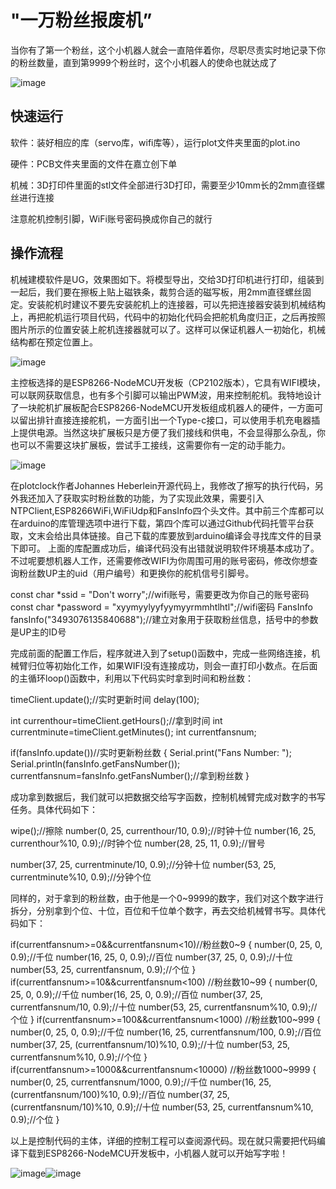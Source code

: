 # "一万粉丝报废机”

当你有了第一个粉丝，这个小机器人就会一直陪伴着你，尽职尽责实时地记录下你的粉丝数量，直到第9999个粉丝时，这个小机器人的使命也就达成了

![image](https://user-images.githubusercontent.com/117577770/205493746-b3a793ef-a377-4f4f-bf1c-33f298c926f3.png)


## 快速运行

软件：装好相应的库（servo库，wifi库等），运行plot文件夹里面的plot.ino

硬件：PCB文件夹里面的文件在嘉立创下单

机械：3D打印件里面的stl文件全部进行3D打印，需要至少10mm长的2mm直径螺丝进行连接

注意舵机控制引脚，WiFi账号密码换成你自己的就行

## 操作流程
  机械建模软件是UG，效果图如下。将模型导出，交给3D打印机进行打印，组装到一起后，我们要在擦板上贴上磁铁条，裁剪合适的磁写板，用2mm直径螺丝固定。安装舵机时建议不要先安装舵机上的连接器，可以先把连接器安装到机械结构上，再把舵机运行项目代码，代码中的初始化代码会把舵机角度归正，之后再按照图片所示的位置安装上舵机连接器就可以了。这样可以保证机器人一初始化，机械结构都在预定位置上。

![image](https://user-images.githubusercontent.com/117577770/205493961-42d7d43e-5513-4437-baaa-a94a9a9684e0.png)

  主控板选择的是ESP8266-NodeMCU开发板（CP2102版本），它具有WIFI模块，可以联网获取信息，也有多个引脚可以输出PWM波，用来控制舵机。我特地设计了一块舵机扩展板配合ESP8266-NodeMCU开发板组成机器人的硬件，一方面可以留出排针直接连接舵机，一方面引出一个Type-c接口，可以使用手机充电器插上提供电源。当然这块扩展板只是方便了我们接线和供电，不会显得那么杂乱，你也可以不需要这块扩展板，尝试手工接线，这需要你有一定的动手能力。

![image](https://user-images.githubusercontent.com/117577770/205493988-78c11fc3-1810-4de9-8178-357ef7404348.png)

  在plotclock作者Johannes Heberlein开源代码上，我修改了擦写的执行代码，另外我还加入了获取实时粉丝数的功能，为了实现此效果，需要引入NTPClient,ESP8266WiFi,WiFiUdp和FansInfo四个头文件。其中前三个库都可以在arduino的库管理选项中进行下载，第四个库可以通过Github代码托管平台获取，文末会给出具体链接。自己下载的库要放到arduino编译会寻找库文件的目录下即可。
   上面的库配置成功后，编译代码没有出错就说明软件环境基本成功了。不过呢要想机器人工作，还需要修改WIFI为你周围可用的账号密码，修改你想查询粉丝数UP主的uid（用户编号）和更换你的舵机信号引脚号。
  

const char *ssid     = "Don't worry";//wifi账号，需要更改为你自己的账号密码
const char *password = "xyymyylyyfyymyyrmmhtlhtl";//wifi密码 
FansInfo fansInfo("3493076135840688");//建立对象用于获取粉丝信息，括号中的参数是UP主的ID号


  完成前面的配置工作后，程序就进入到了setup()函数中，完成一些网络连接，机械臂归位等初始化工作，如果WIFI没有连接成功，则会一直打印小数点。在后面的主循环loop()函数中，利用以下代码实时拿到时间和粉丝数：

timeClient.update();//实时更新时间
  delay(100);
  
  int currenthour=timeClient.getHours();//拿到时间
  int currentminute=timeClient.getMinutes();
  int currentfansnum;
  
if(fansInfo.update())//实时更新粉丝数
 {
  Serial.print("Fans Number: ");
  Serial.println(fansInfo.getFansNumber());
  currentfansnum=fansInfo.getFansNumber();//拿到粉丝数
  }

成功拿到数据后，我们就可以把数据交给写字函数，控制机械臂完成对数字的书写任务。具体代码如下：

   wipe();//擦除
   number(0, 25, currenthour/10, 0.9);//时钟十位
   number(16, 25, currenthour%10, 0.9);//时钟个位
   number(28, 25, 11, 0.9);//冒号

   number(37, 25, currentminute/10, 0.9);//分钟十位
   number(53, 25, currentminute%10, 0.9);//分钟个位

同样的，对于拿到的粉丝数，由于他是一个0~9999的数字，我们对这个数字进行拆分，分别拿到个位、十位，百位和千位单个数字，再去交给机械臂书写。具体代码如下：

if(currentfansnum>=0&&currentfansnum<10)//粉丝数0~9
        {
          number(0, 25, 0, 0.9);//千位
          number(16, 25, 0, 0.9);//百位
          number(37, 25, 0, 0.9);//十位
          number(53, 25, currentfansnum, 0.9);//个位
        }
      if(currentfansnum>=10&&currentfansnum<100) //粉丝数10~99
        {
          number(0, 25, 0, 0.9);//千位
          number(16, 25, 0, 0.9);//百位
          number(37, 25, currentfansnum/10, 0.9);//十位
          number(53, 25, currentfansnum%10, 0.9);//个位
        }
      if(currentfansnum>=100&&currentfansnum<1000) //粉丝数100~999
        {
          number(0, 25, 0, 0.9);//千位
          number(16, 25, currentfansnum/100, 0.9);//百位
          number(37, 25, (currentfansnum/10)%10, 0.9);//十位
          number(53, 25, currentfansnum%10, 0.9);//个位
        }
      if(currentfansnum>=1000&&currentfansnum<10000) //粉丝数1000~9999
        {
          number(0, 25, currentfansnum/1000, 0.9);//千位
          number(16, 25, (currentfansnum/100)%10, 0.9);//百位
          number(37, 25, (currentfansnum/10)%10, 0.9);//十位
          number(53, 25, currentfansnum%10, 0.9);//个位
        }

以上是控制代码的主体，详细的控制工程可以查阅源代码。现在就只需要把代码编译下载到ESP8266-NodeMCU开发板中，小机器人就可以开始写字啦！

![image](https://user-images.githubusercontent.com/117577770/205494104-4aa9c9f5-ca2b-46cb-ae43-cb7d2bd54fce.png)![image](https://user-images.githubusercontent.com/117577770/205494114-7a3e8e08-d7be-47ca-b80c-788be91d8e22.png)



